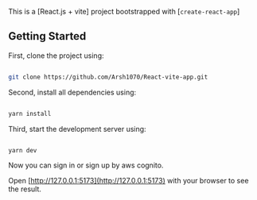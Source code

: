 This is a [React.js + vite] project bootstrapped with [`create-react-app`]

## Getting Started

First, clone the project using:

```bash

git clone https://github.com/Arsh1070/React-vite-app.git

```

Second, install all dependencies using:

```bash

yarn install

```

Third, start the development server using:

```bash

yarn dev

```

Now you can sign in or sign up by aws cognito.

Open [http://127.0.0.1:5173](http://127.0.0.1:5173) with your browser to see the result.

